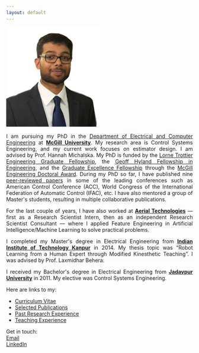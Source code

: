 ```yaml
---
layout: default
---
```


<img src="/images/DPG_foreground.png"
     alt=""
     width="50%">


<div style="text-align: justify">

<p>
I am pursuing my PhD in the <a href="https://www.mcgill.ca/ece/">Department of Electrical and Computer Engineering</a> at <a href="https://www.mcgill.ca/"><strong>McGill University</strong></a>. My research area is Control Systems Engineering, and my current work focuses on estimator design. I am advised by Prof. Hannah Michalska. My PhD is funded by the <a href="https://mcgill.ca/engineering/students/graduate-students/funding/meda/named-fellowships/trottier">Lorne Trottier Engineering Graduate Fellowship</a>, the <a href="https://mcgill.ca/engineering/students/graduate-students/funding/meda/named-fellowships/geoff-hyland">Geoff Hyland Fellowship in Engineering</a>, and the <a href="https://www.mcgill.ca/engineering/students/graduate-students/funding/gef">Graduate Excellence Fellowship</a> through the <a href="https://www.mcgill.ca/engineering/students/graduate-students/funding/meda">McGill Engineering Doctoral Award</a>. During my PhD so far, I have published nine <a href="publications">peer-reviewed papers</a> in some of the leading conferences such as American Control Conference (ACC), World Congress of the International Federation of Automatic Control (IFAC), etc. I have also mentored a group of Master's students, resulting in multiple collaborative publications.
</p>   

<p>
For the last couple of years, I have also worked at <a href="https://www.aerial.ai"><strong>Aerial Technologies</strong></a> — first as a Research Scientist Intern, then as an independent Research Scientist Consultant — where I applied Feature Engineering in Artificial Intelligence/Machine Learning to solve practical problems.
</p>

<p>
I completed my Master's degree in Electrical Engineering from <a href="https://www.iitk.ac.in/"><strong>Indian Institute of Technology Kanpur</strong></a> in 2014. My thesis topic was “Robot Learning from a Human Expert through Modified Kinesthetic Teaching”. I was advised by Prof. Laxmidhar Behera.
</p>
     
<p>
I received my Bachelor's degree in Electrical Engineering from <a href="http://www.jaduniv.edu.in/"><strong>Jadavpur University</strong></a> in 2011. My elective was Control Systems Engineering.
</p>

</div>


Here are links to my:  
* [Curriculum Vitae](/docs/dpg_cv_.pdf)  
* [Selected Publications](publications)  
* [Past Research Experience](past-research-exp)
* [Teaching Experience](teaching-exp)

Get in touch:  
[Email](mailto:debarshi.ghoshal@mail.mcgill.ca)  
[LinkedIn](https://www.linkedin.com/in/dpghoshal)
